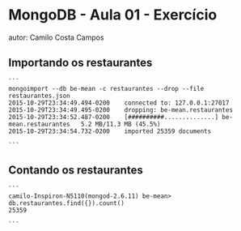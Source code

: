 # MongoDB - Aula 01 - Exercício
autor: Camilo Costa Campos

## Importando os restaurantes

    ```
    mongoimport --db be-mean -c restaurantes --drop --file restaurantes.json
    2015-10-29T23:34:49.494-0200    connected to: 127.0.0.1:27017
    2015-10-29T23:34:49.495-0200    dropping: be-mean.restaurantes
    2015-10-29T23:34:52.487-0200    [##########..............] be-mean.restaurantes   5.2 MB/11.3 MB (45.5%)
    2015-10-29T23:34:54.732-0200    imported 25359 documents

    ```

## Contando os restaurantes

    ```
    camilo-Inspiron-N5110(mongod-2.6.11) be-mean> db.restaurantes.find({}).count()
    25359

    ```
